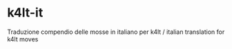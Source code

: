 # k4lt-it
Traduzione compendio delle mosse in italiano per k4lt / italian translation for k4lt moves
